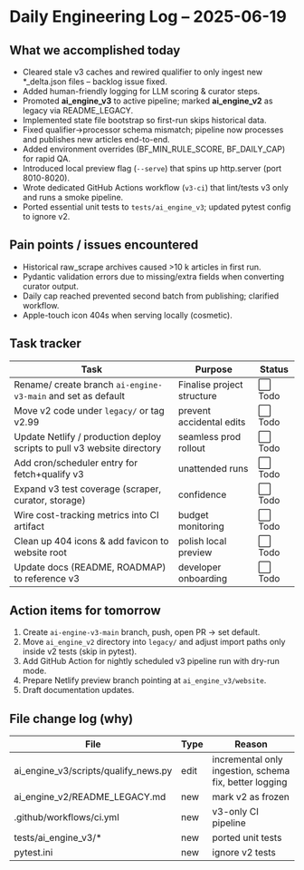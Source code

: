# Daily Engineering Log – 2025-06-19

## What we accomplished today

* Cleared stale v3 caches and rewired qualifier to only ingest new *_delta.json files – backlog issue fixed.
* Added human-friendly logging for LLM scoring & curator steps.
* Promoted **ai_engine_v3** to active pipeline; marked **ai_engine_v2** as legacy via README_LEGACY.
* Implemented state file bootstrap so first-run skips historical data.
* Fixed qualifier→processor schema mismatch; pipeline now processes and publishes new articles end-to-end.
* Added environment overrides (BF_MIN_RULE_SCORE, BF_DAILY_CAP) for rapid QA.
* Introduced local preview flag (`--serve`) that spins up http.server (port 8010-8020).
* Wrote dedicated GitHub Actions workflow (`v3-ci`) that lint/tests v3 only and runs a smoke pipeline.
* Ported essential unit tests to `tests/ai_engine_v3`; updated pytest config to ignore v2.

## Pain points / issues encountered

* Historical raw_scrape archives caused >10 k articles in first run.
* Pydantic validation errors due to missing/extra fields when converting curator output.
* Daily cap reached prevented second batch from publishing; clarified workflow.
* Apple-touch icon 404s when serving locally (cosmetic).

## Task tracker

| Task | Purpose | Status |
|------|---------|--------|
| Rename/ create branch `ai-engine-v3-main` and set as default | Finalise project structure | ⬜️ Todo |
| Move v2 code under `legacy/` or tag v2.99 | prevent accidental edits | ⬜️ Todo |
| Update Netlify / production deploy scripts to pull v3 website directory | seamless prod rollout | ⬜️ Todo |
| Add cron/scheduler entry for fetch+qualify v3 | unattended runs | ⬜️ Todo |
| Expand v3 test coverage (scraper, curator, storage) | confidence | ⬜️ Todo |
| Wire cost-tracking metrics into CI artifact | budget monitoring | ⬜️ Todo |
| Clean up 404 icons & add favicon to website root | polish local preview | ⬜️ Todo |
| Update docs (README, ROADMAP) to reference v3 | developer onboarding | ⬜️ Todo |

## Action items for tomorrow

1. Create `ai-engine-v3-main` branch, push, open PR → set default.
2. Move `ai_engine_v2` directory into `legacy/` and adjust import paths only inside v2 tests (skip in pytest).
3. Add GitHub Action for nightly scheduled v3 pipeline run with dry-run mode.
4. Prepare Netlify preview branch pointing at `ai_engine_v3/website`.
5. Draft documentation updates.

## File change log (why)

| File | Type | Reason |
|------|------|--------|
| ai_engine_v3/scripts/qualify_news.py | edit | incremental only ingestion, schema fix, better logging |
| ai_engine_v2/README_LEGACY.md | new | mark v2 as frozen |
| .github/workflows/ci.yml | new | v3-only CI pipeline |
| tests/ai_engine_v3/* | new | ported unit tests |
| pytest.ini | new | ignore v2 tests | 